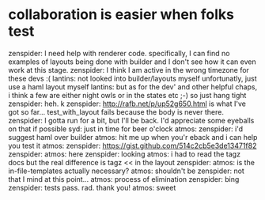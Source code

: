 <!--
id: 78665586
link: http://tumblr.atmos.org/post/78665586/collaboration-is-easier-when-folks-test
slug: collaboration-is-easier-when-folks-test
date: Sun Feb 15 2009 18:59:00 GMT-0800 (PST)
publish: 2009-02-015
tags: 
title: collaboration is easier when folks test
-->


collaboration is easier when folks test
=======================================

zenspider: I need help with renderer code. specifically, I can find no
examples of layouts being done with builder and I don't see how it can
even work at this stage. zenspider: I think I am active in the wrong
timezone for these devs :( lantins: not looked into builder/layouts
myself unfortunatly, just use a haml layout myself lantins: but as for
the dev' and other helpful chaps, i think a few are either night owls or
in the states etc ;-) so just hang tight zenspider: heh. k zenspider:
http://rafb.net/p/up52g650.html is what I've got so far...
test\_with\_layout fails because the body is never there. zenspider: I
gotta run for a bit, but I'll be back. I'd appreciate some eyeballs on
that if possible syd: just in time for beer o'clock atmos: zenspider:
i'd suggest haml over builder atmos: hit me up when you'r eback and i
can help you test it atmos: zenspider:
https://gist.github.com/514c2cb5e3de13471f82 zenspider: atmos: here
zenspider: looking atmos: i had to read the tagz docs but the real
difference is tagz \<\< in the layout zenspider: atmos: is the
in-file-templates actually necessary? atmos: shouldn't be zenspider: not
that I mind at this point... atmos: process of elimination zenspider:
bing zenspider: tests pass. rad. thank you! atmos: sweet

